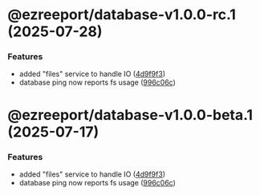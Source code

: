 # @ezreeport/database-v1.0.0-rc.1 (2025-07-28)


### Features

* added "files" service to handle IO ([4d9f9f3](https://github.com/ezpaarse-project/ezreeport/commit/4d9f9f3fc20d98cf9e913f0b32c96b525a1a4a7e))
* database ping now reports fs usage ([996c06c](https://github.com/ezpaarse-project/ezreeport/commit/996c06ca322dccbf0da4044c5184b886f2cd5d29))

# @ezreeport/database-v1.0.0-beta.1 (2025-07-17)


### Features

* added "files" service to handle IO ([4d9f9f3](https://github.com/ezpaarse-project/ezreeport/commit/4d9f9f3fc20d98cf9e913f0b32c96b525a1a4a7e))
* database ping now reports fs usage ([996c06c](https://github.com/ezpaarse-project/ezreeport/commit/996c06ca322dccbf0da4044c5184b886f2cd5d29))
